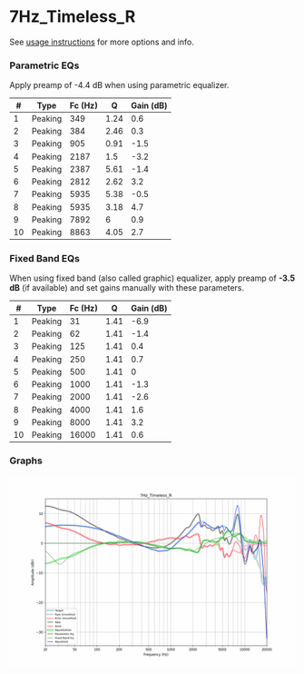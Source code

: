 # 7Hz_Timeless_R
See [usage instructions](https://github.com/jaakkopasanen/AutoEq#usage) for more options and info.

### Parametric EQs
Apply preamp of -4.4 dB when using parametric equalizer.

|   # | Type    |   Fc (Hz) |    Q |   Gain (dB) |
|-----|---------|-----------|------|-------------|
|   1 | Peaking |       349 | 1.24 |         0.6 |
|   2 | Peaking |       384 | 2.46 |         0.3 |
|   3 | Peaking |       905 | 0.91 |        -1.5 |
|   4 | Peaking |      2187 | 1.5  |        -3.2 |
|   5 | Peaking |      2387 | 5.61 |        -1.4 |
|   6 | Peaking |      2812 | 2.62 |         3.2 |
|   7 | Peaking |      5935 | 5.38 |        -0.5 |
|   8 | Peaking |      5935 | 3.18 |         4.7 |
|   9 | Peaking |      7892 | 6    |         0.9 |
|  10 | Peaking |      8863 | 4.05 |         2.7 |

### Fixed Band EQs
When using fixed band (also called graphic) equalizer, apply preamp of **-3.5 dB** (if available) and set gains manually with these parameters.

|   # | Type    |   Fc (Hz) |    Q |   Gain (dB) |
|-----|---------|-----------|------|-------------|
|   1 | Peaking |        31 | 1.41 |        -6.9 |
|   2 | Peaking |        62 | 1.41 |        -1.4 |
|   3 | Peaking |       125 | 1.41 |         0.4 |
|   4 | Peaking |       250 | 1.41 |         0.7 |
|   5 | Peaking |       500 | 1.41 |         0   |
|   6 | Peaking |      1000 | 1.41 |        -1.3 |
|   7 | Peaking |      2000 | 1.41 |        -2.6 |
|   8 | Peaking |      4000 | 1.41 |         1.6 |
|   9 | Peaking |      8000 | 1.41 |         3.2 |
|  10 | Peaking |     16000 | 1.41 |         0.6 |

### Graphs
![](./7Hz_Timeless_R.png)
